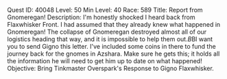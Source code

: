 Quest ID: 40048
Level: 50
Min Level: 40
Race: 589
Title: Report from Gnomeregan!
Description: I'm honestly shocked I heard back from Flaxwhisker Front. I had assumed that they already knew what happened in Gnomeregan! The collapse of Gnomeregan destroyed almost all of our logistics heading that way, and it is impossible to help them out.$B$BI want you to send Gigno this letter. I've included some coins in there to fund the journey back for the gnomes in Azshara. Make sure he gets this; it holds all the information he will need to get him up to date on what happened!
Objective: Bring Tinkmaster Overspark's Response to Gigno Flaxwhisker.

